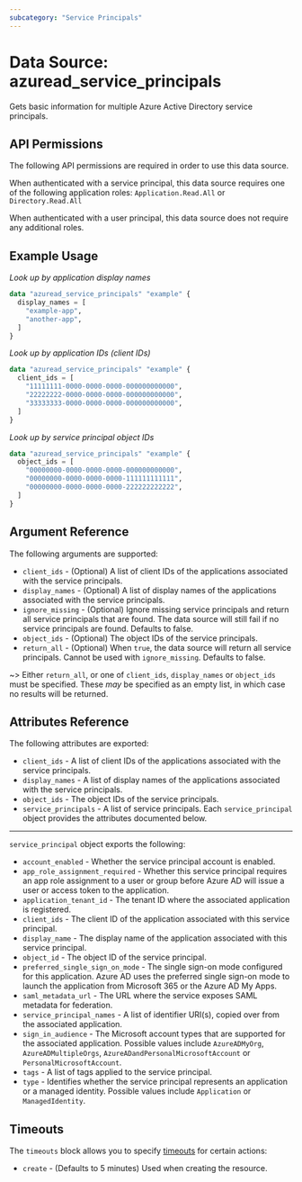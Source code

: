 ```yaml
---
subcategory: "Service Principals"
---
```


# Data Source: azuread_service_principals

Gets basic information for multiple Azure Active Directory service principals.

## API Permissions

The following API permissions are required in order to use this data source.

When authenticated with a service principal, this data source requires one of the following application roles: `Application.Read.All` or `Directory.Read.All`

When authenticated with a user principal, this data source does not require any additional roles.

## Example Usage

*Look up by application display names*

```terraform
data "azuread_service_principals" "example" {
  display_names = [
    "example-app",
    "another-app",
  ]
}
```

*Look up by application IDs (client IDs)*

```terraform
data "azuread_service_principals" "example" {
  client_ids = [
    "11111111-0000-0000-0000-000000000000",
    "22222222-0000-0000-0000-000000000000",
    "33333333-0000-0000-0000-000000000000",
  ]
}
```

*Look up by service principal object IDs*

```terraform
data "azuread_service_principals" "example" {
  object_ids = [
    "00000000-0000-0000-0000-000000000000",
    "00000000-0000-0000-0000-111111111111",
    "00000000-0000-0000-0000-222222222222",
  ]
}
```

## Argument Reference

The following arguments are supported:

* `client_ids` - (Optional) A list of client IDs of the applications associated with the service principals.
* `display_names` - (Optional) A list of display names of the applications associated with the service principals.
* `ignore_missing` - (Optional) Ignore missing service principals and return all service principals that are found. The data source will still fail if no service principals are found. Defaults to false.
* `object_ids` - (Optional) The object IDs of the service principals.
* `return_all` - (Optional) When `true`, the data source will return all service principals. Cannot be used with `ignore_missing`. Defaults to false.

~> Either `return_all`, or one of `client_ids`, `display_names` or `object_ids` must be specified. These _may_ be specified as an empty list, in which case no results will be returned.

## Attributes Reference

The following attributes are exported:

* `client_ids` - A list of client IDs of the applications associated with the service principals.
* `display_names` - A list of display names of the applications associated with the service principals.
* `object_ids` - The object IDs of the service principals.
* `service_principals` - A list of service principals. Each `service_principal` object provides the attributes documented below.

---

`service_principal` object exports the following:

* `account_enabled` - Whether the service principal account is enabled.
* `app_role_assignment_required` - Whether this service principal requires an app role assignment to a user or group before Azure AD will issue a user or access token to the application.
* `application_tenant_id` - The tenant ID where the associated application is registered.
* `client_ids` - The client ID of the application associated with this service principal.
* `display_name` - The display name of the application associated with this service principal.
* `object_id` - The object ID of the service principal.
* `preferred_single_sign_on_mode` - The single sign-on mode configured for this application. Azure AD uses the preferred single sign-on mode to launch the application from Microsoft 365 or the Azure AD My Apps.
* `saml_metadata_url` - The URL where the service exposes SAML metadata for federation.
* `service_principal_names` - A list of identifier URI(s), copied over from the associated application.
* `sign_in_audience` - The Microsoft account types that are supported for the associated application. Possible values include `AzureADMyOrg`, `AzureADMultipleOrgs`, `AzureADandPersonalMicrosoftAccount` or `PersonalMicrosoftAccount`.
* `tags` - A list of tags applied to the service principal.
* `type` - Identifies whether the service principal represents an application or a managed identity. Possible values include `Application` or `ManagedIdentity`.

## Timeouts

The `timeouts` block allows you to specify [timeouts](https://www.terraform.io/language/resources/syntax#operation-timeouts) for certain actions:

* `create` - (Defaults to 5 minutes) Used when creating the resource.
